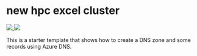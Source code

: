 # new hpc excel cluster

<a href="https://portal.azure.com/#create/Microsoft.Template/uri/https%3A%2F%2Fraw.githubusercontent.com%2Fskoporulin%2Fazure-hpc-excel%2Fmaster%2Fazuredeploy.json" target="_blank">
    <img src="http://azuredeploy.net/deploybutton.png"/>
</a>
<a href="http://armviz.io/#/?load=https%3A%2F%2Fraw.githubusercontent.com%2Fskoporulin%2Fazure%2Dhpc%2Dexcel%2Fmaster%2Fazuredeploy.json" target="_blank">
    <img src="http://armviz.io/visualizebutton.png"/>
</a>

This is a starter template that shows how to create a DNS zone and some records using Azure DNS.  
